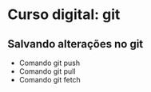 # Curso digital: git        
## Salvando alterações no git
* Comando git push
* Comando git pull
* Comando  git fetch
